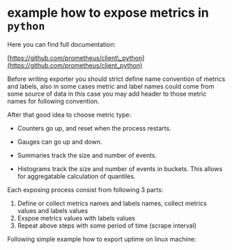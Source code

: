 # example how to expose metrics in `python`

Here you can find full documentation:

[https://github.com/prometheus/client\_python](https://github.com/prometheus/client_python)

Before writing exporter you should strict define name convention of metrics and labels, also in some cases metric and label names could come from some source of data in this case you may add header to those metric names for following convention.

After that good idea to choose metric type:

* Counters go up, and reset when the process restarts.

* Gauges can go up and down.

* Summaries track the size and number of events.

* Histograms track the size and number of events in buckets. This allows for aggregatable calculation of quantiles.

Each exposing process consist from following 3 parts:

1. Define or collect metrics names and labels names, collect metrics values and labels values
2. Exspoe metrics values with labels values
3. Repeat above steps with some period of time \(scrape interval\)

Following simple example how to export uptime on linux machine:



